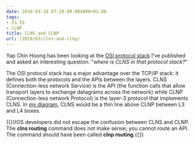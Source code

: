 ```yaml
---
date: 2010-03-18 07:29:00.004000+01:00
tags:
- IS-IS
- CLNP
title: CLNS and CLNP
url: /2010/03/clns-and-clnp/
---
```

Yap Chin Hoong has been looking at the [OSI protocol stack](/2009/06/is-is-is-not-running-over-clnp/) I've published and asked an interesting question: "*where is CLNS in that protocol stack?*"

The OSI protocol stack has a major advantage over the TCP/IP stack: it defines both the protocols and the APIs between the layers. CLNS (Connection-less network Service) is the API (the function calls that allow transport layers to exchange datagrams across the network) while CLNP (Connection-less network Protocol) is the layer-3 protocol that implements CLNS. In [my diagram](/2009/06/is-is-is-not-running-over-clnp/), CLNS would be a thin line above CLNP between L3 and L4 boxes.

{{<note>}}IOS developers did not escape the confusion between CLNS and CLNP. The **clns routing** command does not make sense; you cannot route an API. The command should have been called **clnp routing**.{{</note>}}
